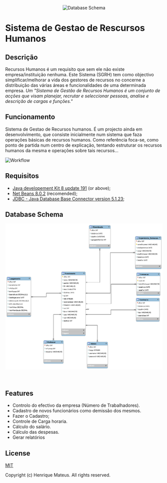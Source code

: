 <p align="center">
<img src="img/sgrh--green.png" width="150px" alt="Database Schema">
</p>

# Sistema de Gestao de Rescursos Humanos
## Descrição
Recursos Humanos é um requisito que sem ele não existe empresa/instituição nenhuma.
Este Sistema (SGRH) tem como objectivo simplificar/melhorar a vida dos gestores de recursos no concerne a distribuição das várias áreas e funcionalidades de uma determinada empresa. _Um "Sistema de Gestão de Recursos Humanos é um conjunto de acções que visam planejar, recrutar e seleccionar pessoas, analise e descrição de cargas e funções."_

## Funcionamento
Sistema de Gestao de Recursos humanos. 
É um projecto ainda em desenvolvimento, que consiste inicialmente num sistema que faza operações básicas de recursos humanos.
Como referência foca-se, como ponto de partida num centro de explicação, tentando estruturar os recursos humanos da mesma e operações sobre tais recursos... 
<p align="center">

![Workflow](img/img-2.jpg)
</p>

## Requisitos
- [Java developement Kit 8 update 191](https://WWW.JAVA.COM/) (or above);
- [Net Beans 8.0.2](https://www.netbeans.com/) (recomended);
- [JDBC - Java Database Base Connector version 5.1.23]();
## Database Schema
<img src="src\sql\schema.png"  alt="Database schema">

&nbsp;

## Features
- Controlo do efectivo da empresa (Número de Trabalhadores).
- Cadastro de novos funcionários como demissão dos mesmos.
- Fazer o Cadastro;
- Controle de Carga horaria.
- Cálculo do salário.
- Cálculo das despesas.
- Gerar relatórios
## License
[MIT](LICENSE)

Copyright (c) Henrique Mateus. All rights reserved.



